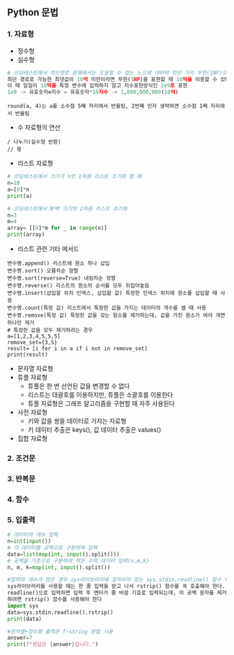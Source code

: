 ## Python 문법

### 1. 자료형
+ 정수형
+ 실수형
```python
# 코딩테스트에서 최단경로 문제에서는 도달할 수 없는 노드에 대하여 최단 거리 무한(1NF)으로 설정. 
최단 경로로 가능한 최댓값이 10억 미만이라면 무한(1NF)을 표현할 때 10억을 이용할 수 있다.
이 때 일일이 10억을 특정 변수에 입력하지 않고 지수표현방식인 1e9로 표현
1e9 -> 유효숫자e지수 = 유효숫자*10지수 -> 1,000,000,000(10억)
```
```
round(a, 4)는 a를 소수점 5째 자리에서 반올림, 2번째 인자 생략하면 소수점 1째 자리에서 반올림
```
+ 수 자료형의 연산
```
/ 나누기(실수형 반환)
// 몫
```
+ 리스트 자료형
```python
# 코딩테스트에서 크기가 n인 1차원 리스트 초기화 할 때 
n=10
a=[0]*n
print(a)
```
```python
# 코딩테스트에서 N*M 크기의 2차원 리스트 초기화
n=3
m=4
array= [[0]*m for _ in range(n)]
print(array)
```
+ 리스트 관련 기타 메서드
```
변수명.append() 리스트에 원소 하나 삽입
변수명.sort() 오름차순 정렬
변수명.sort(reverse=True) 내림차순 정렬
변수명.reverse() 리스트의 원소의 순서를 모두 뒤집어놓음
변수명.insert(삽입할 위치 인덱스, 삽입할 값) 특정한 인덱스 위치에 원소를 삽입할 때 사용
변수명.count(특정 값) 리스트에서 특정한 값을 가지는 데이터의 개수를 셀 때 사용
변수명.remove(특정 값) 특정한 값을 갖는 원소를 제거하는데, 값을 가진 원소가 여러 개면 하나만 제거
# 특정한 값을 모두 제거하려는 경우
a=[1,2,3,4,5,5,5]
remove_set={3,5}
result= [i for i in a if i not in remove_set]
print(result)
```
+ 문자열 자료형
+ 튜플 자료형
  * 튜플은 한 번 선언된 값을 변경할 수 없다
   * 리스트는 대괄호를 이용하지만, 튜플은 소괄호를 이용한다
    * 튜플 자료형은 그래프 알고리즘을 구현할 때 자주 사용된다
+ 사전 자료형
  * 키와 값을 쌍을 데이터로 가지는 자료형
   * 키 데이터 추출은 keys(), 값 데이터 추출은 values()
+ 집합 자료형


### 2. 조건문

### 3. 반복문

### 4. 함수

### 5. 입출력
```python
# 데이터의 개수 입력
n=int(input())
# 각 데이터를 공백으로 구분하여 입력
data=list(map(int, input().split()))
# 공백을 기준으로 구분하여 적은 수의 데이터 입력(n,m,k)
n, m, k=map(int, input().split())
```
```python
#입력의 개수가 많은 경우 sys라이브러리에 정의되어 있는 sys.stdin.readline() 함수 이용
sys라이브러리를 사용할 때는 한 줄 입력을 받고 나서 rstrip() 함수를 꼭 호출해야 한다. 
readline()으로 입력하면 입력 후 엔터가 줄 바꿈 기호로 입력되는데, 이 공백 문자를 제거
하려면 rstrip() 함수를 사용해야 한다
import sys
data=sys.stdin.readline().rstrip()
print(data)
```
```python
#문자열+정수형 출력은 f-string 문법 사용
answer=7
print(f"정답은 {answer}입니다.")
```

